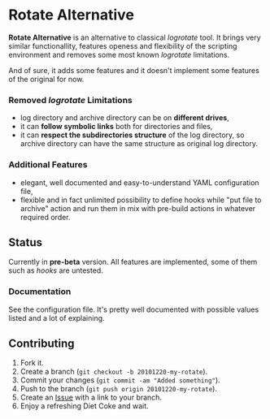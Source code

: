 Rotate Alternative
==================

**Rotate Alternative** is an alternative to classical *logrotate* tool. 
It brings very similar functionallity, features openess and flexibility 
of the scripting environment and removes some most known *logrotate* 
limitations.

And of sure, it adds some features and it doesn't implement some
features of the original for now.

### Removed *logrotate* Limitations

* log directory and archive directory can be on **different drives**,
* it can **follow symbolic links** both for directories and files,
* it can **respect the subdirectories structure** of the log directory,
  so archive directory can have the same structure as original log 
  directory.
  
### Additional Features

* elegant, well documented and easy-to-understand YAML configuration 
  file,
* flexible and in fact unlimited possibility to define hooks while 
  "put file to archive" action and run them in mix with pre-build 
  actions in whatever required order.

Status
------
Currently in **pre-beta** version. All features are implemented, some 
of them such as *hooks* are untested.

### Documentation

See the configuration file. It's pretty well documented with possible values
listed and a lot of explaining.


Contributing
------------

1. Fork it.
2. Create a branch (`git checkout -b 20101220-my-rotate`).
3. Commit your changes (`git commit -am "Added something"`).
4. Push to the branch (`git push origin 20101220-my-rotate`).
5. Create an [Issue][1] with a link to your branch.
6. Enjoy a refreshing Diet Coke and wait.

[1]: http://github.com/martinkozak/rotate-alternative/issues
